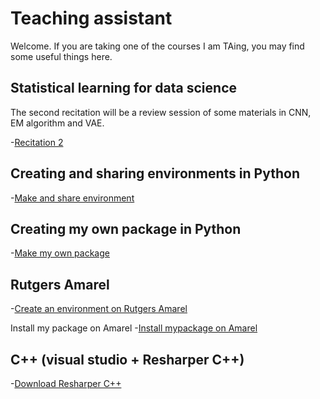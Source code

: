 # Teaching assistant 

Welcome. If you are taking one of the courses I am TAing, you may find some useful things here.

## Statistical learning for data science 

The second recitation will be a review session of some materials in CNN, EM algorithm and VAE.

-[Recitation 2](Recitation_2_vae/Recitation_2.ipynb)

## Creating and sharing environments in Python

-[Make and share environment](install_python.md)

## Creating my own package in Python

-[Make my own package](howtomakepackage.ipynb)

## Rutgers Amarel

-[Create an environment on Rutgers Amarel](Recitation_2_vae/amarel.md)

Install my package on Amarel
-[Install mypackage on Amarel](install_mypackage_amarel)

## C++ (visual studio + Resharper C++)

-[Download Resharper C++](https://www.jetbrains.com/resharper-cpp/download/download-thanks.html?platform=windows)


